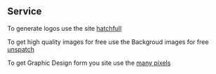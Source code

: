 ## Service

To generate logos use the site [hatchfull](https://hatchful.shopify.com/)

To get high quality images for free use the Backgroud images for free [unspatch](https://unsplash.com/s/photos/open-source)

To get Graphic Design form you site use the [many pixels](https://www.manypixels.com/)
